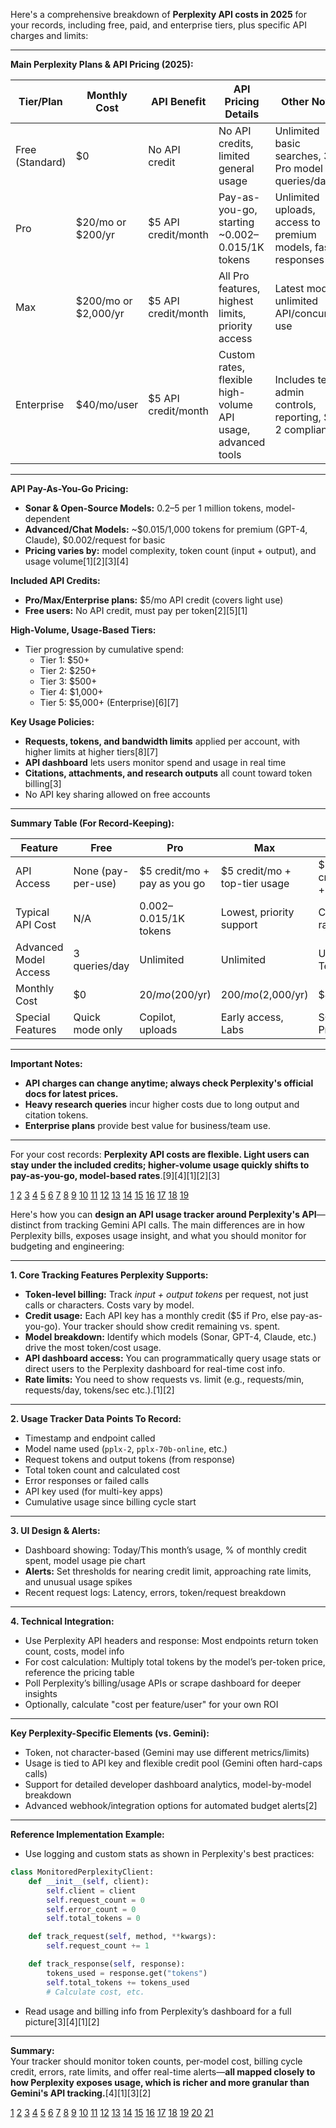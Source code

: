 Here's a comprehensive breakdown of **Perplexity API costs in 2025** for your records, including free, paid, and enterprise tiers, plus specific API charges and limits:

***

**Main Perplexity Plans & API Pricing (2025):**

| Tier/Plan         | Monthly Cost         | API Benefit           | API Pricing Details                                      | Other Notes                        |
|-------------------|---------------------|-----------------------|----------------------------------------------------------|-------------------------------------|
| Free (Standard)   | $0                  | No API credit         | No API credits, limited general usage                    | Unlimited basic searches, 3 Pro model queries/day  |
| Pro               | $20/mo or $200/yr   | $5 API credit/month   | Pay-as-you-go, starting ~$0.002–$0.015/1K tokens         | Unlimited uploads, access to premium models, faster responses  |
| Max               | $200/mo or $2,000/yr| $5 API credit/month   | All Pro features, highest limits, priority access        | Latest models, unlimited API/concurrent use  |
| Enterprise        | $40/mo/user         | $5 API credit/month   | Custom rates, flexible high-volume API usage, advanced tools | Includes team admin controls, reporting, SOC 2 compliance      |

***

**API Pay-As-You-Go Pricing:**  
- **Sonar & Open-Source Models:** $0.2–$5 per 1 million tokens, model-dependent  
- **Advanced/Chat Models:** ~\$0.015/1,000 tokens for premium (GPT-4, Claude), \$0.002/request for basic  
- **Pricing varies by:** model complexity, token count (input + output), and usage volume[1][2][3][4]

**Included API Credits:**  
- **Pro/Max/Enterprise plans:** $5/mo API credit (covers light use)  
- **Free users:** No API credit, must pay per token[2][5][1]

**High-Volume, Usage-Based Tiers:**  
- Tier progression by cumulative spend:  
  - Tier 1: $50+  
  - Tier 2: $250+  
  - Tier 3: $500+  
  - Tier 4: $1,000+  
  - Tier 5: $5,000+ (Enterprise)[6][7]

**Key Usage Policies:**  
- **Requests, tokens, and bandwidth limits** applied per account, with higher limits at higher tiers[8][7]
- **API dashboard** lets users monitor spend and usage in real time
- **Citations, attachments, and research outputs** all count toward token billing[3]
- No API key sharing allowed on free accounts

***

**Summary Table (For Record-Keeping):**

| Feature                  | Free             | Pro             | Max              | Enterprise        |
|--------------------------|------------------|-----------------|------------------|-------------------|
| API Access               | None (pay-per-use)| $5 credit/mo + pay as you go | $5 credit/mo + top-tier usage | $5 credit/mo/user + custom |
| Typical API Cost         | N/A              | $0.002–$0.015/1K tokens | Lowest, priority support | Custom bulk rates           |
| Advanced Model Access    | 3 queries/day    | Unlimited       | Unlimited        | Unlimited + Team  |
| Monthly Cost             | $0               | $20/mo ($200/yr)| $200/mo ($2,000/yr)| $40/mo/user      |
| Special Features         | Quick mode only  | Copilot, uploads| Early access, Labs| SOC 2, Priority   |

***

**Important Notes:**
- **API charges can change anytime; always check Perplexity's official docs for latest prices.**
- **Heavy research queries** incur higher costs due to long output and citation tokens.
- **Enterprise plans** provide best value for business/team use.

***

For your cost records: **Perplexity API costs are flexible. Light users can stay under the included credits; higher-volume usage quickly shifts to pay-as-you-go, model-based rates**.[9][4][1][2][3]

[1](https://www.withorb.com/blog/perplexity-pricing)
[2](https://team-gpt.com/blog/perplexity-pricing)
[3](https://www.photonpay.com/hk/blog/article/perplexity-ai-pricing?lang=en)
[4](https://familypro.io/en/blog/how-much-does-perplexity-cost)
[5](https://www.perplexity.ai/help-center/en/articles/10354847-api-payment-and-billing)
[6](https://docs.perplexity.ai/guides/rate-limits-usage-tiers)
[7](https://docs.perplexity.ai/guides/usage-tiers)
[8](https://www.perplexity.ai/hub/legal/perplexity-api-terms-of-service)
[9](https://pricepertoken.com/pricing-page/provider/perplexity)
[10](comet://newtab/)
[11](https://docs.perplexity.ai/getting-started/pricing)
[12](https://www.reddit.com/r/perplexity_ai/comments/1jbky3f/ridiculous_api_cost_of_perplexity_ai/)
[13](https://www.perplexity.ai/api-platform)
[14](https://ashvanikumar.com/perplexity-ai-api-pricing-plans-costs-explained-2024/)
[15](https://www.perplexity.ai/enterprise/pricing)
[16](https://www.reddit.com/r/perplexity_ai/comments/1ir622l/did_you_know_you_get_5_free_api_usage_with_your/)
[17](https://docs.perplexity.ai/getting-started/api-groups)
[18](https://www.perplexity.ai/help-center/en/articles/11187416-which-perplexity-subscription-plan-is-right-for-you)
[19](https://www.youtube.com/watch?v=sl2YNoJbEcg)

Here's how you can **design an API usage tracker around Perplexity's API**—distinct from tracking Gemini API calls. The main differences are in how Perplexity bills, exposes usage insight, and what you should monitor for budgeting and engineering:

***

**1. Core Tracking Features Perplexity Supports:**
- **Token-level billing:** Track _input + output tokens_ per request, not just calls or characters. Costs vary by model.
- **Credit usage:** Each API key has a monthly credit ($5 if Pro, else pay-as-you-go). Your tracker should show credit remaining vs. spent.
- **Model breakdown:** Identify which models (Sonar, GPT-4, Claude, etc.) drive the most token/cost usage.
- **API dashboard access:** You can programmatically query usage stats or direct users to the Perplexity dashboard for real-time cost info.
- **Rate limits:** You need to show requests vs. limit (e.g., requests/min, requests/day, tokens/sec etc.).[1][2]

***

**2. Usage Tracker Data Points To Record:**
- Timestamp and endpoint called
- Model name used (`pplx-2`, `pplx-70b-online`, etc.)
- Request tokens and output tokens (from response)
- Total token count and calculated cost
- Error responses or failed calls
- API key used (for multi-key apps)
- Cumulative usage since billing cycle start

***

**3. UI Design & Alerts:**
- Dashboard showing: Today/This month’s usage, % of monthly credit spent, model usage pie chart
- **Alerts:** Set thresholds for nearing credit limit, approaching rate limits, and unusual usage spikes
- Recent request logs: Latency, errors, token/request breakdown

***

**4. Technical Integration:**
- Use Perplexity API headers and response: Most endpoints return token count, costs, model info
- For cost calculation: Multiply total tokens by the model’s per-token price, reference the pricing table
- Poll Perplexity’s billing/usage APIs or scrape dashboard for deeper insights
- Optionally, calculate "cost per feature/user" for your own ROI

***

**Key Perplexity-Specific Elements (vs. Gemini):**
- Token, not character-based (Gemini may use different metrics/limits)
- Usage is tied to API key and flexible credit pool (Gemini often hard-caps calls)
- Support for detailed developer dashboard analytics, model-by-model breakdown
- Advanced webhook/integration options for automated budget alerts[2]

***

**Reference Implementation Example:**
- Use logging and custom stats as shown in Perplexity's best practices:
```python
class MonitoredPerplexityClient:
    def __init__(self, client):
        self.client = client
        self.request_count = 0
        self.error_count = 0
        self.total_tokens = 0

    def track_request(self, method, **kwargs):
        self.request_count += 1

    def track_response(self, response):
        tokens_used = response.get("tokens")
        self.total_tokens += tokens_used
        # Calculate cost, etc.
```
- Read usage and billing info from Perplexity’s dashboard for a full picture[3][4][1][2]

***

**Summary:**  
Your tracker should monitor token counts, per-model cost, billing cycle credit, errors, rate limits, and offer real-time alerts—**all mapped closely to how Perplexity exposes usage, which is richer and more granular than Gemini's API tracking.**[4][1][3][2]

[1](https://docs.perplexity.ai/getting-started/api-groups)
[2](https://www.apideck.com/blog/how-to-get-your-perplexity-api-key)
[3](https://docs.perplexity.ai/guides/perplexity-sdk-best-practices)
[4](https://docs.perplexity.ai/feature-roadmap)
[5](comet://newtab/)
[6](https://docs.perplexity.ai/getting-started/overview)
[7](https://zuplo.com/learning-center/perplexity-api)
[8](https://docs.perplexity.ai/getting-started/quickstart)
[9](https://docs.superblocks.com/integrations/integrations-library/perplexity)
[10](https://www.perplexity.ai/api-platform)
[11](https://www.perplexity.ai/help-center/en/articles/10354847-api-payment-and-billing)
[12](https://www.reddit.com/r/perplexity_ai/comments/1ir622l/did_you_know_you_get_5_free_api_usage_with_your/)
[13](https://docs.perplexity.ai/guides/search-best-practices)
[14](https://www.reddit.com/r/perplexity_ai/comments/1c42mz4/sources_via_the_api/)
[15](https://apidog.com/blog/perplexity-ai-api/)
[16](https://www.make.com/en/integrations/gateway/perplexity-ai)
[17](https://help.zapier.com/hc/en-us/articles/38981240588429-How-to-get-started-with-Perplexity-on-Zapier)
[18](https://docs.perplexity.ai/guides/rate-limits-usage-tiers)
[19](https://www.perplexity.ai/hub/blog/introducing-the-perplexity-search-api)
[20](https://cosupport.ai/articles/perplexity-ai-api-guide-cosupport-differences)
[21](https://www.perplexity.ai/help-center/en/articles/12067853-introduction-to-organization-admins)